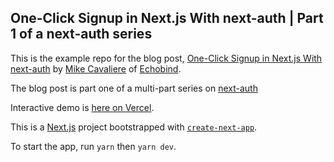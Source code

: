 
## One-Click Signup in Next.js With next-auth | Part 1 of a next-auth series

This is the example repo for the blog post, [One-Click Signup in Next.js With next-auth](https://blog.echobind.com/one-click-signup-in-next-js-with-next-auth-587d7d44496c) by [Mike Cavaliere](https://medium.com/@mikecavaliere) of [Echobind](https://echobind.com/).

The blog post is part one of a multi-part series on [next-auth](https://next-auth.js.org/)

Interactive demo is [here on Vercel](https://next-auth-example-1.vercel.app/).


This is a [Next.js](https://nextjs.org/) project bootstrapped with [`create-next-app`](https://github.com/vercel/next.js/tree/canary/packages/create-next-app).

To start the app, run `yarn` then `yarn dev`.
